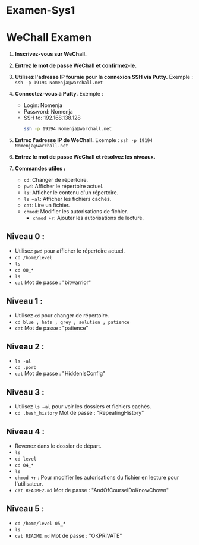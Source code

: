 # Examen-Sys1
# WeChall Examen

1. **Inscrivez-vous sur WeChall.**

2. **Entrez le mot de passe WeChall et confirmez-le.**

3. **Utilisez l'adresse IP fournie pour la connexion SSH via Putty.**
   Exemple : `ssh -p 19194 Nomenja@warchall.net`

4. **Connectez-vous à Putty.**
   Exemple :
   - Login: Nomenja
   - Password: Nomenja
   - SSH to: 192.168.138.128
     ```bash
     ssh -p 19194 Nomenja@warchall.net
     ```

5. **Entrez l'adresse IP de WeChall.**
   Exemple : `ssh -p 19194 Nomenja@warchall.net`

6. **Entrez le mot de passe WeChall et résolvez les niveaux.**

7. **Commandes utiles :**
   - `cd`: Changer de répertoire.
   - `pwd`: Afficher le répertoire actuel.
   - `ls`: Afficher le contenu d'un répertoire.
   - `ls –al`: Afficher les fichiers cachés.
   - `cat`: Lire un fichier.
   - `chmod`: Modifier les autorisations de fichier.
     - `chmod +r`: Ajouter les autorisations de lecture.

## Niveau 0 :
- Utilisez `pwd` pour afficher le répertoire actuel.
- `cd /home/level`
- `ls`
- `cd 00_*`
- `ls`
- `cat`
  Mot de passe : "bitwarrior"

## Niveau 1 :
- Utilisez `cd` pour changer de répertoire.
- `cd blue ; hats ; grey ; solution ; patience`
- `cat`
  Mot de passe : "patience"

## Niveau 2 :
- `ls -al`
- `cd .porb`
- `cat`
  Mot de passe : "HiddenIsConfig"

## Niveau 3 :
- Utilisez `ls –al` pour voir les dossiers et fichiers cachés.
- `cd .bash_history`
  Mot de passe : "RepeatingHistory"

## Niveau 4 :
- Revenez dans le dossier de départ.
- `ls`
- `cd level`
- `cd 04_*`
- `ls`
- `chmod +r` : Pour modifier les autorisations du fichier en lecture pour l'utilisateur.
- `cat README2.md`
  Mot de passe : "AndOfCourseIDoKnowChown"

## Niveau 5 :
- `cd /home/level 05_*`
- `ls`
- `cat README.md`
  Mot de passe : "OKPRIVATE"
